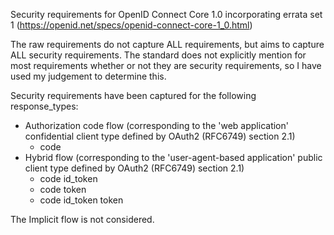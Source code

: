 Security requirements for OpenID Connect Core 1.0 incorporating errata set 1 (https://openid.net/specs/openid-connect-core-1_0.html)

The raw requirements do not capture ALL requirements, but aims to capture ALL security requirements.  The standard does not explicitly mention for most requirements whether or not they are security requirements, so I have used my judgement to determine this.

Security requirements have been captured for the following response_types:
* Authorization code flow (corresponding to the 'web application' confidential client type defined by OAuth2 (RFC6749) section 2.1)
  * code 
* Hybrid flow (corresponding to the 'user-agent-based application' public client type defined by OAuth2 (RFC6749) section 2.1)
  * code id_token
  * code token
  * code id_token token

The Implicit flow is not considered.